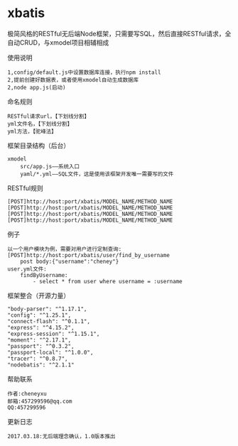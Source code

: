 # xbatis
极简风格的RESTful无后端Node框架，只需要写SQL，然后直接RESTful请求，全自动CRUD，与xmodel项目相辅相成

使用说明
>
	1,config/default.js中设置数据库连接，执行npm install
	2,提前创建好数据表，或者使用xmodel自动生成数据库
	2,node app.js(启动)

命名规则
>
	RESTful请求url，【下划线分割】
	yml文件名，【下划线分割】
	yml方法，【驼峰法】

框架目录结构（后台）
>
    xmodel
        src/app.js——系统入口
        yaml/*.yml——SQL文件，这是使用该框架开发唯一需要写的文件

RESTful规则
>
	[POST]http://host:port/xbatis/MODEL_NAME/METHOD_NAME
	[POST]http://host:port/xbatis/MODEL_NAME/METHOD_NAME
	[POST]http://host:port/xbatis/MODEL_NAME/METHOD_NAME
	[POST]http://host:port/xbatis/MODEL_NAME/METHOD_NAME

例子
>
	以一个用户模块为例，需要对用户进行定制查询:
	[POST]http://host:port/xbatis/user/find_by_username
		post body:{"username":"cheney"}
	user.yml文件:
		findByUsername:	
    		- select * from user where username = :username

框架整合（开源力量）
>
    "body-parser": "^1.17.1",
    "config": "^1.25.1",
    "connect-flash": "^0.1.1",
    "express": "^4.15.2",
    "express-session": "^1.15.1",
    "moment": "^2.17.1",
    "passport": "^0.3.2",
    "passport-local": "^1.0.0",
    "tracer": "^0.8.7",
    "nodebatis": "^2.1.1"

帮助联系
>
	作者:cheneyxu
	邮箱:457299596@qq.com
	QQ:457299596

更新日志
>
	2017.03.18:无后端理念确认，1.0版本推出
